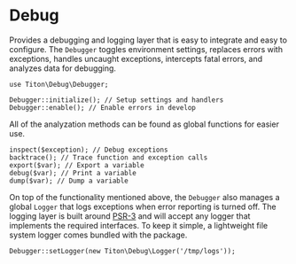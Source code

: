 # Debug #

Provides a debugging and logging layer that is easy to integrate and easy to configure.
The `Debugger` toggles environment settings, replaces errors with exceptions, handles uncaught exceptions,
intercepts fatal errors, and analyzes data for debugging.

```hack
use Titon\Debug\Debugger;

Debugger::initialize(); // Setup settings and handlers
Debugger::enable(); // Enable errors in develop
```

All of the analyzation methods can be found as global functions for easier use.

```hack
inspect($exception); // Debug exceptions
backtrace(); // Trace function and exception calls
export($var); // Export a variable
debug($var); // Print a variable
dump($var); // Dump a variable
```

On top of the functionality mentioned above, the `Debugger` also manages a global `Logger` that logs exceptions
when error reporting is turned off. The logging layer is built around [PSR-3](http://www.php-fig.org/psr/psr-3/) and will accept any logger that
implements the required interfaces. To keep it simple, a lightweight file system logger comes bundled with the package.

```hack
Debugger::setLogger(new Titon\Debug\Logger('/tmp/logs'));
```
